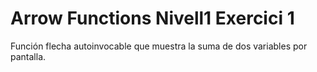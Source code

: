 # Arrow Functions Nivell1 Exercici 1

Función flecha autoinvocable que muestra la suma de dos variables por pantalla.
